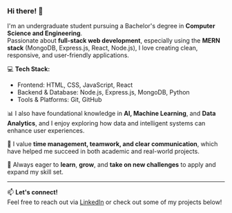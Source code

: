 ### Hi there! 👋

I'm an undergraduate student pursuing a Bachelor's degree in **Computer Science and Engineering**.  
Passionate about **full-stack web development**, especially using the **MERN stack** (MongoDB, Express.js, React, Node.js), I love creating clean, responsive, and user-friendly applications.

💻 **Tech Stack:**  
- Frontend: HTML, CSS, JavaScript, React  
- Backend & Database: Node.js, Express.js, MongoDB, Python  
- Tools & Platforms: Git, GitHub  

📊 I also have foundational knowledge in **AI, Machine Learning**, and **Data Analytics**, and I enjoy exploring how data and intelligent systems can enhance user experiences.

🧠 I value **time management, teamwork, and clear communication**, which have helped me succeed in both academic and real-world projects.

🚀 Always eager to **learn**, **grow**, and **take on new challenges** to apply and expand my skill set.

---

📫 **Let's connect!**  
Feel free to reach out via [LinkedIn](linkedin.com/in/amrutha-chandana-m-a5a09b25b/) or check out some of my projects below!
